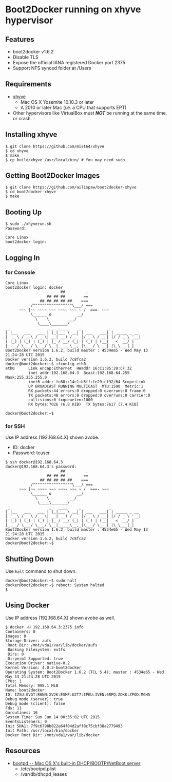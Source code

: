 # Boot2Docker running on xhyve hypervisor

## Features

- boot2docker v1.6.2
- Disable TLS
- Expose the official IANA registered Docker port 2375
- Support NFS synced folder at /Users

## Requirements

- [xhyve](https://github.com/mist64/xhyve)
  - Mac OS X Yosemite 10.10.3 or later
  - A 2010 or later Mac (i.e. a CPU that supports EPT)
- Other hypervisors like VirtualBox must ***NOT*** be running at the same time, or crash.

## Installing xhyve

```
$ git clone https://github.com/mist64/xhyve
$ cd xhyve
$ make
$ cp build/xhyve /usr/local/bin/ # You may need sudo.
```

## Getting Boot2Docker Images

```
$ git clone https://github.com/ailispaw/boot2docker-xhyve
$ cd boot2docker-xhyve
$ make
```

## Booting Up

```
$ sudo ./xhyverun.sh
Password:

Core Linux
boot2docker login: 
```

## Logging In

### for Console

```
Core Linux
boot2docker login: docker
                        ##         .
                  ## ## ##        ==
               ## ## ## ## ##    ===
           /"""""""""""""""""\___/ ===
      ~~~ {~~ ~~~~ ~~~ ~~~~ ~~~ ~ /  ===- ~~~
           \______ o           __/
             \    \         __/
              \____\_______/
 _                 _   ____     _            _
| |__   ___   ___ | |_|___ \ __| | ___   ___| | _____ _ __
| '_ \ / _ \ / _ \| __| __) / _` |/ _ \ / __| |/ / _ \ '__|
| |_) | (_) | (_) | |_ / __/ (_| | (_) | (__|   <  __/ |
|_.__/ \___/ \___/ \__|_____\__,_|\___/ \___|_|\_\___|_|
Boot2Docker version 1.6.2, build master : 4534e65 - Wed May 13 21:24:28 UTC 2015
Docker version 1.6.2, build 7c8fca2
docker@boot2docker:~$ ifconfig eth0
eth0      Link encap:Ethernet  HWaddr 16:C1:B5:29:CF:32
          inet addr:192.168.64.3  Bcast:192.168.64.255  Mask:255.255.255.0
          inet6 addr: fe80::14c1:b5ff:fe29:cf32/64 Scope:Link
          UP BROADCAST RUNNING MULTICAST  MTU:1500  Metric:1
          RX packets:44 errors:0 dropped:0 overruns:0 frame:0
          TX packets:48 errors:0 dropped:0 overruns:0 carrier:0
          collisions:0 txqueuelen:1000
          RX bytes:7026 (6.8 KiB)  TX bytes:7617 (7.4 KiB)

docker@boot2docker:~$ 
```

### for SSH

Use IP address (192.168.64.X) shown avobe.

- ID: docker
- Password: tcuser

```
$ ssh docker@192.168.64.3
docker@192.168.64.3's password:
                        ##         .
                  ## ## ##        ==
               ## ## ## ## ##    ===
           /"""""""""""""""""\___/ ===
      ~~~ {~~ ~~~~ ~~~ ~~~~ ~~~ ~ /  ===- ~~~
           \______ o           __/
             \    \         __/
              \____\_______/
 _                 _   ____     _            _
| |__   ___   ___ | |_|___ \ __| | ___   ___| | _____ _ __
| '_ \ / _ \ / _ \| __| __) / _` |/ _ \ / __| |/ / _ \ '__|
| |_) | (_) | (_) | |_ / __/ (_| | (_) | (__|   <  __/ |
|_.__/ \___/ \___/ \__|_____\__,_|\___/ \___|_|\_\___|_|
Boot2Docker version 1.6.2, build master : 4534e65 - Wed May 13 21:24:28 UTC 2015
Docker version 1.6.2, build 7c8fca2
docker@boot2docker:~$
```

## Shutting Down

Use `halt` command to shut down.

```
docker@boot2docker:~$ sudo halt
docker@boot2docker:~$ reboot: System halted
$ 
```

## Using Docker

Use IP address (192.168.64.X) shown avobe as well.

```
$ docker -H 192.168.64.3:2375 info
Containers: 0
Images: 0
Storage Driver: aufs
 Root Dir: /mnt/vda1/var/lib/docker/aufs
 Backing Filesystem: extfs
 Dirs: 0
 Dirperm1 Supported: true
Execution Driver: native-0.2
Kernel Version: 4.0.3-boot2docker
Operating System: Boot2Docker 1.6.2 (TCL 5.4); master : 4534e65 - Wed May 13 21:24:28 UTC 2015
CPUs: 1
Total Memory: 998.1 MiB
Name: boot2docker
ID: IZSU:6VGT:R6NN:XV2K:ESMF:U2T7:IPKU:IVEN:6RPQ:ZDKK:ZPOD:MGH5
Debug mode (server): true
Debug mode (client): false
Fds: 11
Goroutines: 16
System Time: Sun Jun 14 00:35:02 UTC 2015
EventsListeners: 0
Init SHA1: 7f9c6798b022e64f04d2aff8c75cbf38a2779493
Init Path: /usr/local/bin/docker
Docker Root Dir: /mnt/vda1/var/lib/docker
```

## Resources

- [bootpd -- Mac OS X's built-in DHCP/BOOTP/NetBoot server](https://developer.apple.com/library/mac/documentation/Darwin/Reference/ManPages/man8/bootpd.8.html)
  - /etc/bootpd.plist
  - /var/db/dhcpd_leases
